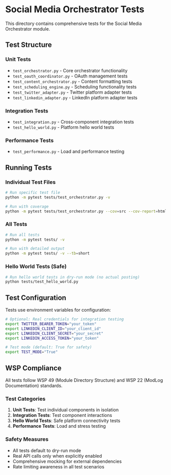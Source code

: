 # Social Media Orchestrator Tests

This directory contains comprehensive tests for the Social Media Orchestrator module.

## Test Structure

### Unit Tests
- `test_orchestrator.py` - Core orchestrator functionality
- `test_oauth_coordinator.py` - OAuth management tests
- `test_content_orchestrator.py` - Content formatting tests
- `test_scheduling_engine.py` - Scheduling functionality tests
- `test_twitter_adapter.py` - Twitter platform adapter tests
- `test_linkedin_adapter.py` - LinkedIn platform adapter tests

### Integration Tests
- `test_integration.py` - Cross-component integration tests
- `test_hello_world.py` - Platform hello world tests

### Performance Tests
- `test_performance.py` - Load and performance testing

## Running Tests

### Individual Test Files
```bash
# Run specific test file
python -m pytest tests/test_orchestrator.py -v

# Run with coverage
python -m pytest tests/test_orchestrator.py --cov=src --cov-report=html
```

### All Tests
```bash
# Run all tests
python -m pytest tests/ -v

# Run with detailed output
python -m pytest tests/ -v --tb=short
```

### Hello World Tests (Safe)
```bash
# Run hello world tests in dry-run mode (no actual posting)
python tests/test_hello_world.py
```

## Test Configuration

Tests use environment variables for configuration:

```bash
# Optional: Real credentials for integration testing
export TWITTER_BEARER_TOKEN="your_token"
export LINKEDIN_CLIENT_ID="your_client_id"
export LINKEDIN_CLIENT_SECRET="your_secret"
export LINKEDIN_ACCESS_TOKEN="your_token"

# Test mode (default: True for safety)
export TEST_MODE="True"
```

## WSP Compliance

All tests follow WSP 49 (Module Directory Structure) and WSP 22 (ModLog Documentation) standards.

### Test Categories

1. **Unit Tests**: Test individual components in isolation
2. **Integration Tests**: Test component interactions
3. **Hello World Tests**: Safe platform connectivity tests
4. **Performance Tests**: Load and stress testing

### Safety Measures

- All tests default to dry-run mode
- Real API calls only when explicitly enabled
- Comprehensive mocking for external dependencies
- Rate limiting awareness in all test scenarios